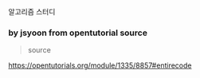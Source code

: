 알고리즘 스터디

### by jsyoon from opentutorial source 

>source 

https://opentutorials.org/module/1335/8857#entirecode

